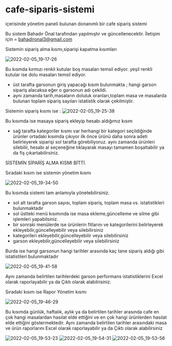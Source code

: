 # cafe-siparis-sistemi
içerisinde yönetim paneli bulunan donanımlı bir cafe sipariş sistemi

Bu sistem Bahadır Önal tarafından yapılmıştır ve güncellenecektir.
İletişim için = bahadironal3@gmail.com



Sistemin sipariş alma kısmı,siparişi kapatma kısımları 

![2022-02-05_19-17-26](https://user-images.githubusercontent.com/60795718/152649731-68f9e988-f2f2-4053-a244-03b44f9229bf.png)

Bu kısmda kırmızı renkli kutular boş masaları temsil ediyor. yeşil renkli kutular ise dolu masaları temsil ediyor.
- üst tarafta garsonun giriş yapacağı kısım bulunmakta ; hangi garson sipariş alacaksa eğer o garsonun adı çekildi.
- aynı zamanda tarih,masaların doluluk oranları,toplam masa ve masalarda bulunan toplam sipariş sayıları istatistik olarak çekilmiştir.

Sistemin sipariş kısmı ise :
![2022-02-05_19-25-38](https://user-images.githubusercontent.com/60795718/152649948-5bf2c1d7-1f0a-4cd7-9f6b-2d261c138085.png)

Bu kısımda ise masaya sipariş ekleyip hesabı aldığımız kısım
- sağ tarafta kategoriler kısmı var herhangi bir kategori seçildiğinde ürünler ortadaki kısımda çıkıyor ilk önce ürünü daha sonra adeti belirleyerek siparişi sol tarafta görebiliyoruz. aynı zamanda ürünleri silebilir, hesabı al seçeneğine tıklayarak masayı tamamen boşaltabilir ya da fiş çıkartabilirsiniz.

SİSTEMİN SİPARİŞ ALMA KISMI BİTTİ.

Sıradaki kısım ise sistemin yönetim kısmı

![2022-02-05_19-34-50](https://user-images.githubusercontent.com/60795718/152650290-d5cc876f-9360-4775-b481-28813d99b42d.png)

Bu kısımda sistemi tam anlamıyla yönetebilirsiniz.

- sol alt tarafta garson sayısı, toplam sipariş, toplam masa vs. istatistikleri bulunmaktadır 
- sol üstteki menü kısımında ise masa ekleme,güncelleme ve silme gibi işlemleri yapabilsiniz.
- bir sonraki menülerde ise ürünlerin fitlarını ve kategorilerini belirleyerek ekleyebilir,güncelleyebilir veya silebilirsiniz
- kategorileri ekleyebilir,güncelleyebilir veya silebilirsiniz
- garson ekleyebilir,güncelleyebilir veya silebilirsiniz



Burda ise hangi garsonun hangi tarihler arasında kaç tane sipariş aldığı gibi istatistileri bulunmaktadır

![2022-02-05_19-41-58](https://user-images.githubusercontent.com/60795718/152650507-ee8f2e11-dbb0-4e81-a19b-b171b466630a.png)

Aynı zamanda belirtilen tarihlerdeki garson performans istatistiklerini Excel olarak raporlayabilir ya da Çıktı olarak alabilrisiniz.


Sıradaki kısım ise Rapor Yönetim kısmı

![2022-02-05_19-46-29](https://user-images.githubusercontent.com/60795718/152650671-84de1896-ef62-45c5-9a54-80a45a5d0b98.png)

Bu kısımda günlük, haftalık, aylık ya da belirtilen tarihler arasında cafe en çok hangi masalardan hasılat elde ettiğini ve en çok hangi ürünlerden hasılat elde ettiğini göstermektedir. Aynı zamanda belirtilen tarihler arasındaki masa ve ürün raporlarını Excel olarak raporlayabilir ya da Çıktı olarak alabilirsiniz

![2022-02-05_19-53-23](https://user-images.githubusercontent.com/60795718/152650853-9e418eb9-2d05-47ae-b732-8b969809d58e.png)
![2022-02-05_19-54-31](https://user-images.githubusercontent.com/60795718/152650875-7bea984b-de5b-4b32-a32e-7f6dd47ab09e.png)
![2022-02-05_19-53-56](https://user-images.githubusercontent.com/60795718/152650927-94507049-ea75-4c1f-afcd-17f0991601e8.png)




